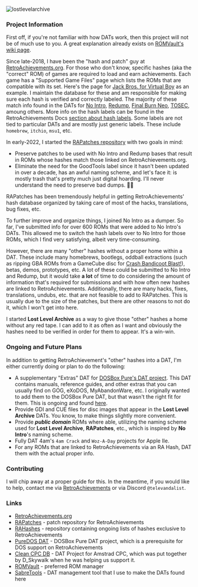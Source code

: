 ![lostlevelarchive](https://github.com/televandalist/lost-level-archive/assets/45054151/80332816-29b5-4011-aed0-e06e68ae08b6)

### Project Information

First off, if you're not familiar with how DATs work, then this project will not be of much use to you. A great explanation already exists on [ROMVault's wiki page](https://wiki.romvault.com/doku.php?id=supported_dats).

Since late-2018, I have been the "hash and patch" guy at [RetroAchievements.org](https://retroachievements.org). For those who don't know, specific hashes (aka the "correct" ROM) of games are required to load and earn achievements. Each game has a "Supported Game Files" page which lists the ROMs that are compatible with its set. Here's the page for [Jack Bros. for Virtual Boy](https://retroachievements.org/game/11700/hashes) as an example. I maintain the database for these and am responsible for making sure each hash is verified and correctly labeled. The majority of these match info found in the DATs for [No Intro](https://datomatic.no-intro.org/), [Redump](http://redump.org/downloads/), [Final Burn Neo](https://github.com/libretro/fbneo/tree/master/dats), [TOSEC](https://www.tosecdev.org/downloads), amoung others. More info on the hash labels can be found in the RetroAchievements Docs [section about hash labels](https://docs.retroachievements.org/guidelines/content/hash-labels.html#hash-labels). Some labels are not tied to particular DATs and are mostly just generic labels. These include `homebrew`, `itchio`, `msu1`, etc.

In early-2022, I started the [RAPatches repository](https://github.com/RetroAchievements/RAPatches) with two goals in mind:
- Preserve patches to be used with No Intro and Redump bases that result in ROMs whose hashes match those linked on RetroAchievements.org.
- Eliminate the need for the GoodTools label since it hasn't been updated in over a decade, has an awful naming scheme, and let's face it: is mostly trash that's pretty much just digital hoarding. I'll never understand the need to preserve bad dumps. 🤷‍♂️

RAPatches has been tremendously helpful in getting RetroAchievements' hash database organized by taking care of most of the hacks, translations, bug fixes, etc.

To further improve and organize things, I joined No Intro as a dumper. So far, I've submitted info for over 600 ROMs that were added to No Intro's DATs. This allowed me to switch the hash labels over to No Intro for those ROMs, which I find very satisfying, albeit very time-consuming.

However, there are many "other" hashes without a proper home within a DAT. These include many homebrews, bootlegs, oddball extractions (such as ripping GBA ROMs from a GameCube disc for [Crash Bandicoot Blast!](https://retroachievements.org/game/17408/hashes)), betas, demos, prototypes, etc. A lot of these could be submitted to No Intro and Redump, but it would take **a lot** of time to do considering the amount of information that's required for submissions and with how often new hashes are linked to RetroAchievements. Additionally, there are many hacks, fixes, translations, undubs, etc. that are not feasible to add to RAPatches. This is usually due to the size of the patches, but there are other reasons to not do it, which I won't get into here.

I started **Lost Level Archive** as a way to give those "other" hashes a home without any red tape. I can add to it as often as I want and obviously the hashes need to be verified in order for them to appear. It's a win-win.

### Ongoing and Future Plans
In addition to getting RetroAchievement's "other" hashes into a DAT, I'm either currently doing or plan to do the following:
- A supplementary "Extras" DAT for [DOSBox Pure's DAT project](https://github.com/PureDOS/DAT). This DAT contains manuals, reference guides, and other extras that you can usually find on GOG, eXoDOS, MyAbandonWare, etc. I originally wanted to add them to the DOSBox Pure DAT, but that wasn't the right fit for them. This is ongoing and found [here](https://github.com/televandalist/lost-level-archive/blob/main/Extra/DOSBox%20Pure%20Extras/Lost%20Level%20Archive%20-%20PureDOSDAT_Extras.xml).
- Provide GDI and CUE files for disc images that appear in the **Lost Level Archive** DATs. You know, to make things slightly more convenient.
- Provide ***public domain*** ROMs where able, utilizing the naming scheme used for **Lost Level Archive**, **RAPatches**, etc., which is inspired by **No Intro**'s naming scheme.
- Fully DAT 4am's `4am Crack` and `Woz-A-Day` projects for Apple IIe.
- For any ROMs that are linked to RetroAchievements via an RA Hash, DAT them with the actual proper info.

### Contributing
I will chip away at a proper guide for this. In the meantime, if you would like to help, contact me via [RetroAchievements](https://retroachievements.org/user/televandalist) or via Discord `@televandalist`. 

### Links
- [RetroAchievements.org](https://retroachievements.org)
- [RAPatches](https://github.com/RetroAchievements/RAPatches) - patch repository for RetroAchievements
- [RAHashes](https://github.com/RetroAchievements/RAHashes) - repository containing ongoing lists of hashes exclusive to RetroAchievements
- [PureDOS DAT](https://github.com/PureDOS/DAT) - DOSBox Pure DAT project, which is a prerequisite for DOS support on RetroAchievements
- [Clean CPC DB](https://github.com/clean-cpc-db) - DAT Project for Amstrad CPC, which was put together by D_Skywalk when he was helping us support it.
- [ROMVault](https://www.romvault.com/) - preferred ROM manager
- [SabreTools](https://github.com/SabreTools/SabreTools) - DAT management tool that I use to make the DATs found here
